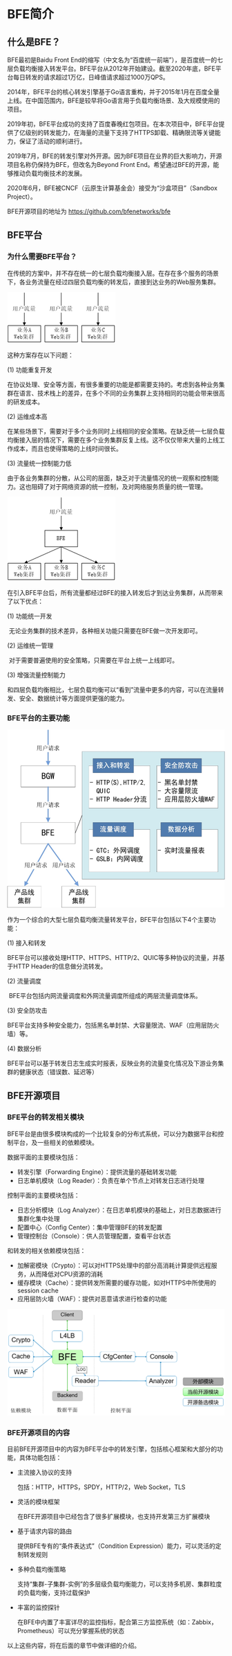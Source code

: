 # BFE简介

## 什么是BFE？

BFE最初是Baidu Front End的缩写（中文名为“百度统一前端”），是百度统一的七层负载均衡接入转发平台。BFE平台从2012年开始建设。截至2020年底，BFE平台每日转发的请求超过1万亿，日峰值请求超过1000万QPS。

2014年，BFE平台的核心转发引擎基于Go语言重构，并于2015年1月在百度全量上线。在中国范围内，BFE是较早将Go语言用于负载均衡场景、及大规模使用的项目。

2019年初，BFE平台成功的支持了百度春晚红包项目。在本次项目中，BFE平台提供了亿级别的转发能力，在海量的流量下支持了HTTPS卸载、精确限流等关键能力，保证了活动的顺利进行。

2019年7月，BFE的转发引擎对外开源。因为BFE项目在业界的巨大影响力，开源项目名称仍保持为BFE，但改名为Beyond Front End。希望通过BFE的开源，能够推动负载均衡技术的发展。

2020年6月，BFE被CNCF（云原生计算基金会）接受为“沙盒项目”（Sandbox Project）。

BFE开源项目的地址为 https://github.com/bfenetworks/bfe

## BFE平台

### 为什么需要BFE平台？

在传统的方案中，并不存在统一的七层负载均衡接入层。在存在多个服务的场景下，各业务流量在经过四层负载均衡的转发后，直接到达业务的Web服务集群。

![Before BFE Deploy](./before_bfe_deploy.png)

这种方案存在以下问题：

(1) 功能重复开发

​        在协议处理、安全等方面，有很多重要的功能是都需要支持的。考虑到各种业务集群在语言、技术栈上的差异，在多个不同的业务集群上支持相同的功能会带来很高的研发成本。

(2) 运维成本高

​        在某些场景下，需要对于多个业务同时上线相同的安全策略。在缺乏统一七层负载均衡接入层的情况下，需要在多个业务集群反复上线。这不仅仅带来大量的上线工作成本，而且也使得策略的上线时间很长。

(3) 流量统一控制能力低

​       由于各业务集群的分散，从公司的层面，缺乏对于流量情况的统一观察和控制能力。这也阻碍了对于网络资源的统一控制，及对网络服务质量的统一管理。

![After BFE Deploy](./after_bfe_deploy.png)



在引入BFE平台后，所有流量都经过BFE的接入转发后才到达业务集群，从而带来了以下优点：

(1) 功能统一开发

​       无论业务集群的技术差异，各种相关功能只需要在BFE做一次开发即可。

(2) 运维统一管理

​       对于需要普遍使用的安全策略，只需要在平台上统一上线即可。

(3) 增强流量控制能力

​       和四层负载均衡相比，七层负载均衡可以“看到”流量中更多的内容，可以在流量转发、安全、数据统计等方面提供更强的能力。

### BFE平台的主要功能

![Features of BFE Platform](./bfe_platform_feature.png)

作为一个综合的大型七层负载均衡流量转发平台，BFE平台包括以下4个主要功能：

(1) 接入和转发

​     BFE平台可以接收处理HTTP、HTTPS、HTTP/2、QUIC等多种协议的流量，并基于HTTP Header的信息做分流转发。

(2) 流量调度

​     BFE平台包括内网流量调度和外网流量调度所组成的两层流量调度体系。

(3) 安全防攻击

​     BFE平台支持多种安全能力，包括黑名单封禁、大容量限流、WAF（应用层防火墙）等。

(4) 数据分析

​      BFE平台可以基于转发日志生成实时报表，反映业务的流量变化情况及下游业务集群的健康状态（错误数、延迟等）

## BFE开源项目

### BFE平台的转发相关模块

BFE平台是由很多模块构成的一个比较复杂的分布式系统，可以分为数据平台和控制平台，及一些相关的依赖模块。

数据平面的主要模块包括：

+ 转发引擎（Forwarding Engine）：提供流量的基础转发功能
+ 日志单机模块（Log Reader）：负责在单个节点上对转发日志进行处理

控制平面的主要模块包括：

+ 日志分析模块（Log Analyzer）：在日志单机模块的基础上，对日志数据进行集群化集中处理
+ 配置中心（Config Center）：集中管理BFE的转发配置
+ 管理控制台（Console）：供人员管理配置，查看平台状态

和转发的相关依赖模块包括：

+ 加解密模块（Crypto）：可以对HTTPS处理中的部分高消耗计算提供远程服务，从而降低对CPU资源的消耗
+ 缓存模块（Cache）：提供转发所需要的缓存功能，如对HTTPS中所使用的session cache
+ 应用层防火墙（WAF）：提供对恶意请求进行检查的功能

![BFE Opensource overview](./bfe_opensource_overview.png)

### BFE开源项目的内容

目前BFE开源项目中的内容为BFE平台中的转发引擎，包括核心框架和大部分的功能，具体功能包括：

+ 主流接入协议的支持

  包括：HTTP，HTTPS，SPDY，HTTP/2，Web Socket，TLS

+ 灵活的模块框架

  在BFE开源项目中已经包含了很多扩展模块，也支持开发第三方扩展模块

+ 基于请求内容的路由

  提供BFE专有的“条件表达式”（Condition Expression）能力，可以灵活的定制转发规则

+ 多种负载均衡策略
  
  支持“集群-子集群-实例”的多层级负载均衡能力，可以支持多机房、集群粒度的负载均衡，支持过载保护

+ 丰富的监控探针
  
  在BFE中内置了丰富详尽的监控指标，配合第三方监控系统（如：Zabbix，Prometheus）可以充分掌握系统的状态


以上这些内容，将在后面的章节中做详细的介绍。

  

  

  

  



